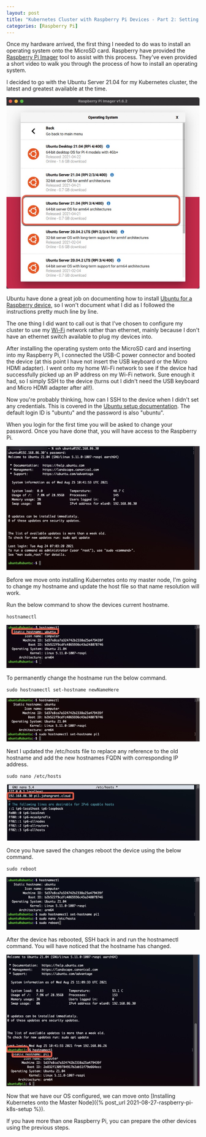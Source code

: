 ```yaml
---
layout: post
title: "Kubernetes Cluster with Raspberry Pi Devices - Part 2: Setting up the Raspberry Pi"
categories: [Raspberry Pi]
---
```


Once my hardware arrived, the first thing I needed to do was to install an operating system onto the MicroSD card. Raspberry have provided the [Raspberry Pi Imager](https://www.raspberrypi.com/software/) tool to assist with this process. They've even provided a short video to walk you through the process of how to install an operating system.

I decided to go with the Ubuntu Server 21.04 for my Kubernetes cluster, the latest and greatest available at the time.

![Raspberry Pi Image Builder - OS Selection](/docs/assets/images/raspberry-pi/setup/OSSelection.jpg)

Ubuntu have done a great job on documenting how to install [Ubuntu for a Raspberry device](https://ubuntu.com/tutorials/how-to-install-ubuntu-on-your-raspberry-pi#2-prepare-the-sd-card), so I won't document what I did as I followed the instructions pretty much line by line.

The one thing I did want to call out is that I've chosen to configure my cluster to use my [Wi-Fi](https://ubuntu.com/tutorials/how-to-install-ubuntu-on-your-raspberry-pi#3-wifi-or-ethernet) network rather than ethernet, mainly because I don't have an ethernet switch available to plug my devices into. 

After installing the operating system onto the MicroSD card and inserting into my Raspberry Pi, I connected the USB-C power connector and booted the device (at this point I have not insert the USB keyboard or the Micro HDMI adapter). I went onto my home Wi-Fi network to see if the device had successfully picked up an IP address on my Wi-Fi network. Sure enough it had, so I simply SSH to the device (turns out I didn't need the USB keyboard and Micro HDMI adapter after all!).

Now you're probably thinking, how can I SSH to the device when I didn't set any credentials. This is covered in the [Ubuntu setup documentation](https://ubuntu.com/tutorials/how-to-install-ubuntu-on-your-raspberry-pi#4-boot-ubuntu-server). The default login ID is "ubuntu" and the password is also "ubuntu".

When you login for the first time you will be asked to change your password. Once you have done that, you will have access to the Raspberry Pi.

![Ubuntu login](/docs/assets/images/raspberry-pi/setup/UbuntuLogin.jpg)

Before we move onto installing Kubernetes onto my master node, I'm going to change my hostname and update the host file so that name resolution will work.

Run the below command to show the devices current hostname.

```
hostnamectl
```
![Obtaining hostname](/docs/assets/images/raspberry-pi/setup/ObtainHostName.jpg)

To permanently change the hostname run the below command.

```
sudo hostnamectl set-hostname newNameHere
```

![Change hostname](/docs/assets/images/raspberry-pi/setup/ChangeHostName.jpg)

Next I updated the /etc/hosts file to replace any reference to the old hostname and add the new hostnames FQDN with corresponding IP address.  

```
sudo nano /etc/hosts
```
![Updating host file](/docs/assets/images/raspberry-pi/setup/UpdateHostFile.jpg)

Once you have saved the changes reboot the device using the below command.

```
sudo reboot
```
![Reboot host](/docs/assets/images/raspberry-pi/setup/RebootHost.jpg)

After the device has rebooted, SSH back in and run the hostnamectl command. You will have noticed that the hostname has changed.

![Confirm host name](/docs/assets/images/raspberry-pi/setup/ConfirmHostName.jpg)

Now that we have our OS configured, we can move onto [Installing Kubernetes onto the Master Node]({% post_url 2021-08-27-raspberry-pi-k8s-setup %}).

If you have more than one Raspberry Pi, you can prepare the other devices using the previous steps.
